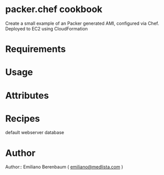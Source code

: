 # packer.chef cookbook

Create a small example of an Packer generated AMI, configured via Chef.
Deployed to EC2 using CloudFormation

# Requirements

# Usage

# Attributes

# Recipes
default
webserver
database

# Author

Author:: Emiliano Berenbaum ( emiliano@medlista.com )
